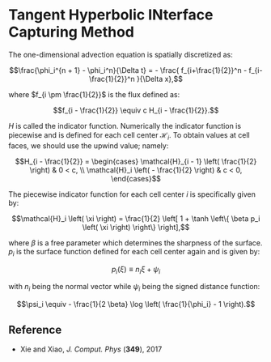 # Tangent Hyperbolic INterface Capturing Method

The one-dimensional advection equation is spatially discretized as:

```math
\frac{\phi_i^{n + 1} - \phi_i^n}{\Delta t}
=
-
\frac{
    f_{i+\frac{1}{2}}^n
    -
    f_{i-\frac{1}{2}}^n
}{\Delta x},
```

where $f_{i \pm \frac{1}{2}}$ is the flux defined as:

```math
f_{i - \frac{1}{2}}
\equiv
c H_{i - \frac{1}{2}}.
```

$H$ is called the indicator function.
Numerically the indicator function is piecewise and is defined for each cell center $\mathcal{H}_i$.
To obtain values at cell faces, we should use the upwind value; namely:

```math
H_{i - \frac{1}{2}}
=
\begin{cases}
\mathcal{H}_{i - 1} \left( \frac{1}{2} \right) & 0 < c, \\
\mathcal{H}_i \left( - \frac{1}{2} \right) & c < 0,
\end{cases}
```

The piecewise indicator function for each cell center $i$ is specifically given by:

```math
\mathcal{H}_i
\left( \xi \right)
=
\frac{1}{2} \left[
    1
    +
    \tanh \left\{
        \beta
        p_i \left( \xi \right)
    \right\}
\right],
```

where $\beta$ is a free parameter which determines the sharpness of the surface.
$p_i$ is the surface function defined for each cell center again and is given by:

```math
p_i \left( \xi \right)
\equiv
n_i
\xi
+
\psi_i
```

with $n_i$ being the normal vector while $\psi_i$ being the signed distance function:

```math
\psi_i
\equiv
-
\frac{1}{2 \beta}
\log \left(
    \frac{1}{\phi_i}
    -
    1
\right).
```

## Reference

- Xie and Xiao, _J. Comput. Phys_ (**349**), 2017
